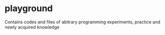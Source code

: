 # playground
Contains codes and files of abitrary programming experiments, practice and newly acquired knowledge
